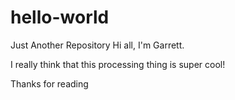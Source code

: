 # hello-world
Just Another Repository
Hi all, I'm Garrett.

I really think that this processing thing is super cool! 

Thanks for reading
